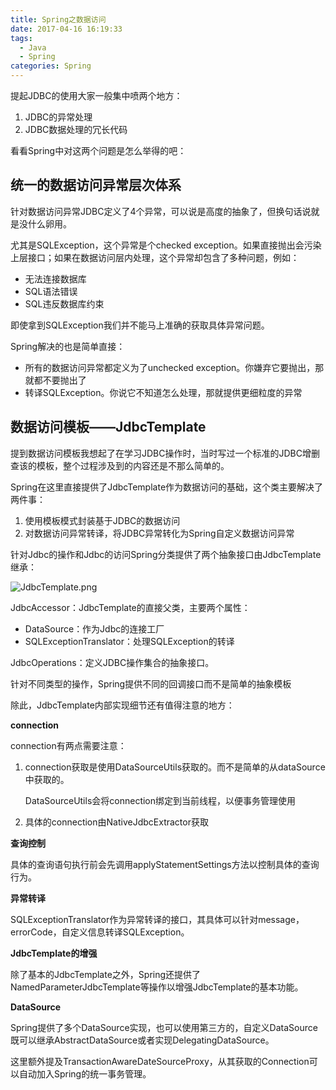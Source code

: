 ```yaml
---
title: Spring之数据访问
date: 2017-04-16 16:19:33
tags:
  - Java
  - Spring
categories: Spring
---
```


提起JDBC的使用大家一般集中喷两个地方：

1. JDBC的异常处理
2. JDBC数据处理的冗长代码

看看Spring中对这两个问题是怎么举得的吧：

## 统一的数据访问异常层次体系

针对数据访问异常JDBC定义了4个异常，可以说是高度的抽象了，但换句话说就是没什么卵用。

尤其是SQLException，这个异常是个checked exception。如果直接抛出会污染上层接口；如果在数据访问层内处理，这个异常却包含了多种问题，例如：

- 无法连接数据库
- SQL语法错误
- SQL违反数据库约束

即使拿到SQLException我们并不能马上准确的获取具体异常问题。

Spring解决的也是简单直接：

- 所有的数据访问异常都定义为了unchecked exception。你嫌弃它要抛出，那就都不要抛出了
- 转译SQLException。你说它不知道怎么处理，那就提供更细粒度的异常

## 数据访问模板——JdbcTemplate

提到数据访问模板我想起了在学习JDBC操作时，当时写过一个标准的JDBC增删查该的模板，整个过程涉及到的内容还是不那么简单的。

Spring在这里直接提供了JdbcTemplate作为数据访问的基础，这个类主要解决了两件事：

1. 使用模板模式封装基于JDBC的数据访问
2. 对数据访问异常转译，将JDBC异常转化为Spring自定义数据访问异常

针对Jdbc的操作和Jdbc的访问Spring分类提供了两个抽象接口由JdbcTemplate继承：

![JdbcTemplate.png](https://ooo.0o0.ooo/2017/04/16/58f3143a23751.png)

JdbcAccessor：JdbcTemplate的直接父类，主要两个属性：

- DataSource：作为Jdbc的连接工厂
- SQLExceptionTranslator：处理SQLException的转译

JdbcOperations：定义JDBC操作集合的抽象接口。

针对不同类型的操作，Spring提供不同的回调接口而不是简单的抽象模板

除此，JdbcTemplate内部实现细节还有值得注意的地方：

**connection**

connection有两点需要注意：

1. connection获取是使用DataSourceUtils获取的。而不是简单的从dataSource中获取的。

   DataSourceUtils会将connection绑定到当前线程，以便事务管理使用

2. 具体的connection由NativeJdbcExtractor获取

**查询控制**

具体的查询语句执行前会先调用applyStatementSettings方法以控制具体的查询行为。

**异常转译**

SQLExceptionTranslator作为异常转译的接口，其具体可以针对message，errorCode，自定义信息转译SQLException。

**JdbcTemplate的增强**

除了基本的JdbcTemplate之外，Spring还提供了NamedParameterJdbcTemplate等操作以增强JdbcTemplate的基本功能。

**DataSource**

Spring提供了多个DataSource实现，也可以使用第三方的，自定义DataSource既可以继承AbstractDataSource或者实现DelegatingDataSource。

这里额外提及TransactionAwareDateSourceProxy，从其获取的Connection可以自动加入Spring的统一事务管理。
